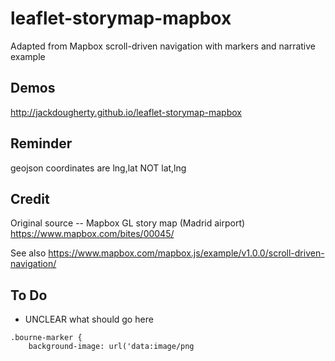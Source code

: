 # leaflet-storymap-mapbox
Adapted from Mapbox scroll-driven navigation with markers and narrative example

## Demos
http://jackdougherty.github.io/leaflet-storymap-mapbox

## Reminder
geojson coordinates are lng,lat NOT lat,lng

## Credit
Original source -- Mapbox GL story map (Madrid airport) https://www.mapbox.com/bites/00045/

See also
https://www.mapbox.com/mapbox.js/example/v1.0.0/scroll-driven-navigation/

## To Do
- UNCLEAR what should go here
```
.bourne-marker {
    background-image: url('data:image/png
```
